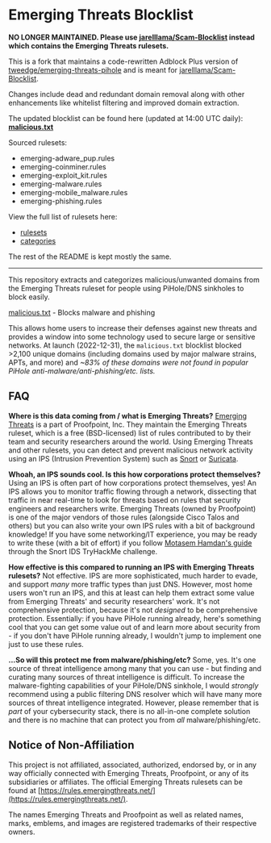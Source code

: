 # Emerging Threats Blocklist

**NO LONGER MAINTAINED. Please use [jarelllama/Scam-Blocklist](https://github.com/jarelllama/Scam-Blocklist) instead which contains the Emerging Threats rulesets.**

This is a fork that maintains a code-rewritten Adblock Plus version of [tweedge/emerging-threats-pihole](https://github.com/tweedge/emerging-threats-pihole) and is meant for [jarelllama/Scam-Blocklist](https://github.com/jarelllama/Scam-Blocklist).

Changes include dead and redundant domain removal along with other enhancements like whitelist filtering and improved domain extraction.

The updated blocklist can be found here (updated at 14:00 UTC daily): **[malicious.txt](https://raw.githubusercontent.com/jarelllama/Emerging-Threats/main/malicious.txt)**

Sourced rulesets:

* emerging-adware_pup.rules
* emerging-coinminer.rules
* emerging-exploit_kit.rules
* emerging-malware.rules
* emerging-mobile_malware.rules
* emerging-phishing.rules

View the full list of rulesets here:

* [rulesets](https://rules.emergingthreats.net/)
* [categories](https://community.emergingthreats.net/t/current-suricata-5-and-suricata-6-rule-categories/94)

The rest of the README is kept mostly the same.

---

This repository extracts and categorizes malicious/unwanted domains from the Emerging Threats ruleset for people using PiHole/DNS sinkholes to block easily.

[malicious.txt](https://raw.githubusercontent.com/jarelllama/Emerging-Threats/main/malicious.txt) - Blocks malware and phishing

This allows home users to increase their defenses against new threats and provides a window into some technology used to secure large or sensitive networks. At launch (2022-12-31), the `malicious.txt` blocklist blocked >2,100 unique domains (including domains used by major malware strains, APTs, and more) and *~83% of these domains were not found in popular PiHole anti-malware/anti-phishing/etc. lists.*

## FAQ

**Where is this data coming from / what is Emerging Threats?** [Emerging Threats](https://community.emergingthreats.net/) is a part of Proofpoint, Inc. They maintain the Emerging Threats ruleset, which is a free (BSD-licensed) list of rules contributed to by their team and security researchers around the world. Using Emerging Threats and other rulesets, you can detect and prevent malicious network activity using an IPS (Intrusion Prevention System) such as [Snort](https://www.snort.org/) or [Suricata](https://suricata.io/).

**Whoah, an IPS sounds cool. Is this how corporations protect themselves?** Using an IPS is often part of how corporations protect themselves, yes! An IPS allows you to monitor traffic flowing through a network, dissecting that traffic in near real-time to look for threats based on rules that security engineers and researchers write. Emerging Threats (owned by Proofpoint) is one of the major vendors of those rules (alongside Cisco Talos and others) but you can also write your own IPS rules with a bit of background knowledge! If you have some networking/IT experience, you may be ready to write these (with a bit of effort) if you follow [Motasem Hamdan's guide](https://www.youtube.com/watch?v=pvPdOO2VcwM) through the Snort IDS TryHackMe challenge.

**How effective is this compared to running an IPS with Emerging Threats rulesets?** Not effective. IPS are more sophisticated, much harder to evade, and support *many* more traffic types than just DNS. However, most home users won't run an IPS, and this at least can help them extract some value from Emerging Threats' and security researchers' work. It's not comprehensive protection, because it's not *designed* to be comprehensive protection. Essentially: if you have PiHole running already, here's something cool that you can get some value out of and learn more about security from - if you don't have PiHole running already, I wouldn't jump to implement one just to use these rules.

**...So will this protect me from malware/phishing/etc?** Some, yes. It's one source of threat intelligence among many that you can use - but finding and curating many sources of threat intelligence is difficult. To increase the malware-fighting capabilities of your PiHole/DNS sinkhole, I would *strongly* recommend using a public filtering DNS resolver which will have many more sources of threat intelligence integrated. However, please remember that is *part* of your cybersecurity stack, there is no all-in-one complete solution and there is no machine that can protect you from *all* malware/phishing/etc.

## Notice of Non-Affiliation

This project is not affiliated, associated, authorized, endorsed by, or in any way officially connected with Emerging Threats, Proofpoint, or any of its subsidiaries or affiliates. The official Emerging Threats rulesets can be found at [https://rules.emergingthreats.net/](https://rules.emergingthreats.net/).

The names Emerging Threats and Proofpoint as well as related names, marks, emblems, and images are registered trademarks of their respective owners.
